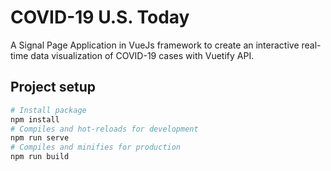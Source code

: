 # COVID-19 U.S. Today
A Signal Page Application in VueJs framework to create an interactive real-time data visualization of COVID-19 cases with Vuetify API.

## Project setup
```sh
# Install package
npm install
# Compiles and hot-reloads for development
npm run serve
# Compiles and minifies for production
npm run build
```

